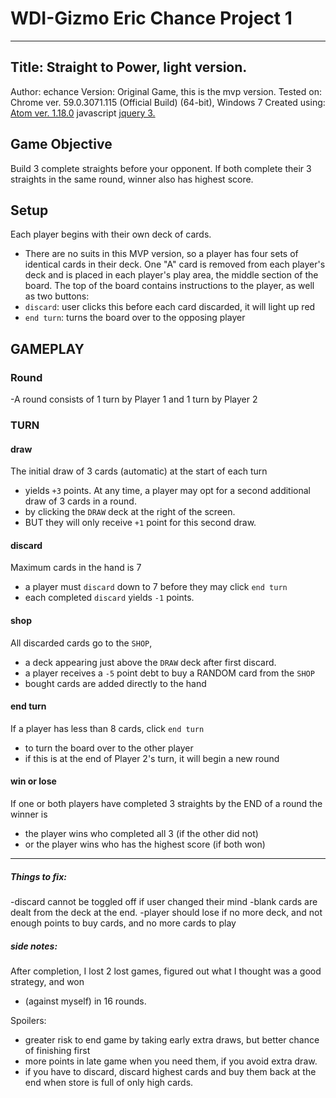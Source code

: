 # WDI-Gizmo Eric Chance Project 1
---
Title: Straight to Power, light version.
---
Author: echance
Version: Original Game, this is the mvp version.
Tested on: Chrome ver. 59.0.3071.115 (Official Build) (64-bit), Windows 7
Created using:
[Atom ver. 1.18.0](https://atom.io/)
javascript
[jquery 3.](https://code.jquery.com/)

## Game Objective
Build 3 complete straights before your opponent.
If both complete their 3 straights in the same round, winner also has highest score.

## Setup
Each player begins with their own deck of cards.
- There are no suits in this MVP version, so a player has four sets of identical cards in their deck.
One "A" card is removed from each player's deck and is placed in each player's play area, the middle section of the board.
The top of the board contains instructions to the player, as well as two buttons:
- `discard`: user clicks this before each card discarded, it will light up red
- `end turn`: turns the board over to the opposing player

## GAMEPLAY
### Round
-A round consists of 1 turn by Player 1 and 1 turn by Player 2

### TURN
#### draw
The initial draw of 3 cards (automatic) at the start of each turn
- yields `+3` points.
At any time, a player may opt for a second additional draw of 3 cards in a round.
- by clicking the `DRAW` deck at the right of the screen.
- BUT they will only receive `+1` point for this second draw.
#### discard
Maximum cards in the hand is 7
- a player must `discard` down to 7 before they may click `end turn`
- each completed `discard` yields `-1` points.
#### shop
All discarded cards go to the `SHOP`,
- a deck appearing just above the `DRAW` deck after first discard.
- a player receives a `-5` point debt to buy a RANDOM card from the `SHOP`
- bought cards are added directly to the hand
#### end turn
If a player has less than 8 cards, click `end turn`
- to turn the board over to the other player
- if this is at the end of Player 2's turn, it will begin a new round
#### win or lose
If one or both players have completed 3 straights by the END of a round the winner is
- the player wins who completed all 3 (if the other did not)
- or the player wins who has the highest score (if both won)

---

##### Things to fix:
-discard cannot be toggled off if user changed their mind
-blank cards are dealt from the deck at the end.
-player should lose if no more deck, and not enough points to buy cards, and no more cards to play

##### side notes:
After completion, I lost 2 lost games, figured out what I thought was a good strategy, and won
- (against myself) in 16 rounds.

Spoilers:
- greater risk to end game by taking early extra draws, but better chance of finishing first
- more points in late game when you need them, if you avoid extra draw.
- if you have to discard, discard highest cards and buy them back at the end when store is full of only high cards.
